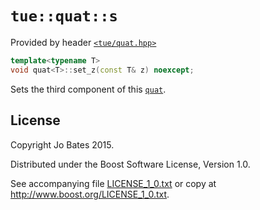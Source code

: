 `tue::quat::s`
==============
Provided by header [`<tue/quat.hpp>`](../../headers/quat.md)

```c++
template<typename T>
void quat<T>::set_z(const T& z) noexcept;
```

Sets the third component of this [`quat`](../../headers/quat.md).

License
-------
Copyright Jo Bates 2015.

Distributed under the Boost Software License, Version 1.0.

See accompanying file [LICENSE_1_0.txt](../../../LICENSE_1_0.txt) or copy at
http://www.boost.org/LICENSE_1_0.txt.
